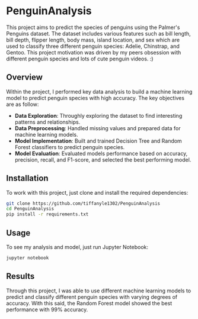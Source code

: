 # PenguinAnalysis
This project aims to predict the species of penguins using the Palmer's Penguins dataset. The dataset includes various features such as bill length, bill depth, flipper length, body mass, island location, and sex which are used to classify three different penguin species: Adelie, Chinstrap, and Gentoo. This project motivation was driven by my peers obsession with different penguin species and lots of cute penguin videos. :)

## Overview
Within the project, I performed key data analysis to build a machine learning model to predict penguin species with high accuracy. The key objectives are as follow:

* **Data Exploration**: Throughly exploring the dataset to find interesting patterns and relationships.
* **Data Preprocessing**: Handled missing values and prepared data for machine learning models.
* **Model Implementation**: Built and trained Decision Tree and Random Forest classifiers to predict penguin species.
* **Model Evaluation**: Evaluated models performance based on accuracy, precision, recall, and F1-score, and selected the best performing model.

## Installation
To work with this project, just clone and install the required dependencies:
``` bash
git clone https://github.com/tiffanyle1302/PenguinAnalysis
cd PenguinAnalysis
pip install -r requirements.txt
```

## Usage
To see my analysis and model, just run Jupyter Notebook:
``` bash
jupyter notebook 
```

## Results
Through this project, I was able to use different machine learning models to predict and classify different penguin species with varying degrees of accuracy. With this said, the Random Forest model showed the best performance with 99% accuracy. 